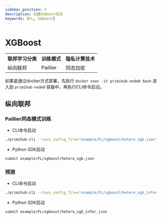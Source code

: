 ```yaml
---
sidebar_position: 4
description: 创建XGBoost任务
keywords: [FL, XGBoost]
---
```

# XGBoost

<table>
    <tr>
        <th>联邦学习分类</th>
        <th>训练模式</th>
        <th>隐私计算技术</th>
    </tr>
    <tr>
        <td rowspan="1">纵向联邦</td>
        <td>Paillier</td>
        <td>同态加密</td>
    </tr>
</table>

如果是通过docker方式部署，先执行 `docker exec -it primihub-node0 bash` 进入到 `primihub-node0` 容器中，再执行CLI命令启动。

## 纵向联邦

### Paillier同态模式训练

- CLI命令启动

```bash
./primihub-cli --task_config_file="example/FL/xgboost/hetero_xgb.json"
```

- Python SDK启动

```bash
submit example/FL/xgboost/hetero_xgb.json
```

### 预测

- CLI命令启动

```bash
./primihub-cli --task_config_file="example/FL/xgboost/hetero_xgb_infer.json"
```

- Python SDK启动

```bash
submit example/FL/xgboost/hetero_xgb_infer.json
```
